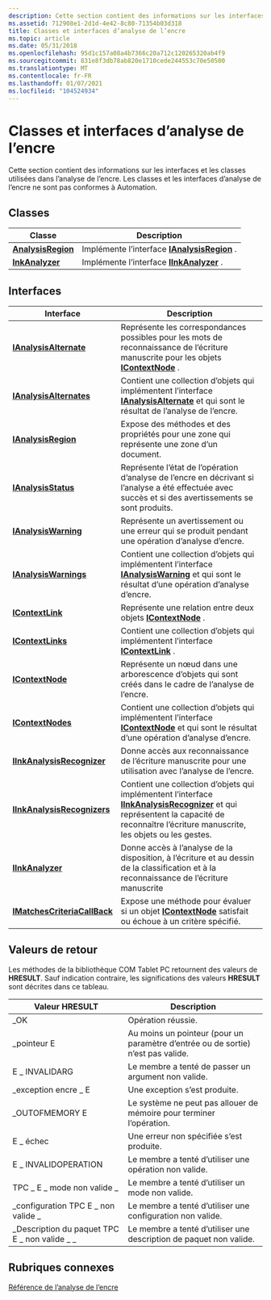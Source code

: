```yaml
---
description: Cette section contient des informations sur les interfaces et les classes utilisées dans l’analyse de l’encre. Les classes et les interfaces d’analyse de l’encre ne sont pas conformes à Automation.
ms.assetid: 712908e1-2d1d-4e42-8c80-71354b03d318
title: Classes et interfaces d’analyse de l’encre
ms.topic: article
ms.date: 05/31/2018
ms.openlocfilehash: 95d1c157a08a4b7366c20a712c120265320ab4f9
ms.sourcegitcommit: 831e8f3db78ab820e1710cede244553c70e50500
ms.translationtype: MT
ms.contentlocale: fr-FR
ms.lasthandoff: 01/07/2021
ms.locfileid: "104524934"
---
```

# <a name="ink-analysis-classes-and-interfaces"></a>Classes et interfaces d’analyse de l’encre

Cette section contient des informations sur les interfaces et les classes utilisées dans l’analyse de l’encre. Les classes et les interfaces d’analyse de l’encre ne sont pas conformes à Automation.

## <a name="classes"></a>Classes



| Classe                                    | Description                                                                     |
|------------------------------------------|---------------------------------------------------------------------------------|
| [**AnalysisRegion**](analysisregion.md) | Implémente l’interface [**IAnalysisRegion**](ianalysisregion.md) .<br/> |
| [**InkAnalyzer**](inkanalyzer.md)       | Implémente l’interface [**IInkAnalyzer**](iinkanalyzer.md) .<br/>       |



 

## <a name="interfaces"></a>Interfaces



| Interface                                                    | Description                                                                                                                                                                                                      |
|--------------------------------------------------------------|------------------------------------------------------------------------------------------------------------------------------------------------------------------------------------------------------------------|
| [**IAnalysisAlternate**](ianalysisalternate.md)             | Représente les correspondances possibles pour les mots de reconnaissance de l’écriture manuscrite pour les objets [**IContextNode**](icontextnode.md) .<br/>                                                                                        |
| [**IAnalysisAlternates**](ianalysisalternates.md)           | Contient une collection d’objets qui implémentent l’interface [**IAnalysisAlternate**](ianalysisalternate.md) et qui sont le résultat de l’analyse de l’encre.<br/>                                               |
| [**IAnalysisRegion**](ianalysisregion.md)                   | Expose des méthodes et des propriétés pour une zone qui représente une zone d’un document.<br/>                                                                                                                    |
| [**IAnalysisStatus**](ianalysisstatus.md)                   | Représente l’état de l’opération d’analyse de l’encre en décrivant si l’analyse a été effectuée avec succès et si des avertissements se sont produits.<br/>                                                  |
| [**IAnalysisWarning**](ianalysiswarning.md)                 | Représente un avertissement ou une erreur qui se produit pendant une opération d’analyse d’encre.<br/>                                                                                                                           |
| [**IAnalysisWarnings**](ianalysiswarnings.md)               | Contient une collection d’objets qui implémentent l’interface [**IAnalysisWarning**](ianalysiswarning.md) et qui sont le résultat d’une opération d’analyse d’encre.<br/>                                      |
| [**IContextLink**](icontextlink.md)                         | Représente une relation entre deux objets [**IContextNode**](icontextnode.md) .<br/>                                                                                                                   |
| [**IContextLinks**](icontextlinks.md)                       | Contient une collection d’objets qui implémentent l’interface [**IContextLink**](icontextlink.md) .<br/>                                                                                                   |
| [**IContextNode**](icontextnode.md)                         | Représente un nœud dans une arborescence d’objets qui sont créés dans le cadre de l’analyse de l’encre.<br/>                                                                                                                      |
| [**IContextNodes**](icontextnodes.md)                       | Contient une collection d’objets qui implémentent l’interface [**IContextNode**](icontextnode.md) et qui sont le résultat d’une opération d’analyse d’encre.<br/>                                              |
| [**IInkAnalysisRecognizer**](iinkanalysisrecognizer.md)     | Donne accès aux reconnaissance de l’écriture manuscrite pour une utilisation avec l’analyse de l’encre.<br/>                                                                                                                                 |
| [**IInkAnalysisRecognizers**](iinkanalysisrecognizers.md)   | Contient une collection d’objets qui implémentent l’interface [**IInkAnalysisRecognizer**](iinkanalysisrecognizer.md) et qui représentent la capacité de reconnaître l’écriture manuscrite, les objets ou les gestes.<br/> |
| [**IInkAnalyzer**](iinkanalyzer.md)                         | Donne accès à l’analyse de la disposition, à l’écriture et au dessin de la classification et à la reconnaissance de l’écriture manuscrite<br/>                                                                                                  |
| [**IMatchesCriteriaCallBack**](imatchescriteriacallback.md) | Expose une méthode pour évaluer si un objet [**IContextNode**](icontextnode.md) satisfait ou échoue à un critère spécifié.<br/>                                                                              |



 

## <a name="return-values"></a>Valeurs de retour

Les méthodes de la bibliothèque COM Tablet PC retournent des valeurs de **HRESULT**. Sauf indication contraire, les significations des valeurs **HRESULT** sont décrites dans ce tableau.



| Valeur HRESULT                                   | Description                                                                              |
|-------------------------------------------------|------------------------------------------------------------------------------------------|
| \_OK<br/>                                | Opération réussie.<br/>                                                                      |
| \_pointeur E<br/>                           | Au moins un pointeur (pour un paramètre d’entrée ou de sortie) n’est pas valide.<br/> |
| E \_ INVALIDARG<br/>                        | Le membre a tenté de passer un argument non valide.<br/>                              |
| \_exception encre \_ E<br/>                    | Une exception s’est produite.<br/>                                                           |
| \_OUTOFMEMORY E<br/>                       | Le système ne peut pas allouer de mémoire pour terminer l’opération.<br/>                      |
| E \_ échec<br/>                              | Une erreur non spécifiée s’est produite.<br/>                                                 |
| E \_ INVALIDOPERATION<br/>                  | Le membre a tenté d’utiliser une opération non valide.<br/>                                 |
| TPC \_ E \_ mode non valide \_<br/>                | Le membre a tenté d’utiliser un mode non valide.<br/>                                      |
| \_configuration TPC E \_ non valide \_<br/>       | Le membre a tenté d’utiliser une configuration non valide.<br/>                             |
| \_Description du paquet TPC E \_ non valide \_ \_<br/> | Le membre a tenté d’utiliser une description de paquet non valide.<br/>                        |



 

## <a name="related-topics"></a>Rubriques connexes

<dl> <dt>

[Référence de l’analyse de l’encre](ink-analysis-reference.md)
</dt> </dl>

 

 




